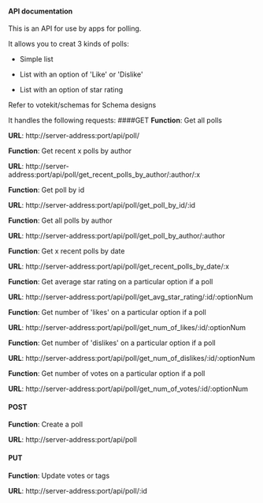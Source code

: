 #### API documentation

This is an API for use by apps for polling.

It allows you to creat 3 kinds of polls:

* Simple list

* List with an option of 'Like' or 'Dislike'
 
* List with an option of star rating
 

Refer to votekit/schemas for Schema designs

It handles the following requests:
####GET
  **Function**: Get all polls
  
  **URL**: http://server-address:port/api/poll/
  


  **Function**: Get recent x polls by author
  
  **URL**: http://server-address:port/api/poll/get_recent_polls_by_author/:author/:x
  


  **Function**: Get poll by id
  
  **URL**: http://server-address:port/api/poll/get_poll_by_id/:id
  


  **Function**: Get all polls by author
  
  **URL**: http://server-address:port/api/poll/get_poll_by_author/:author
  


  **Function**: Get x recent polls by date
  
  **URL**: http://server-address:port/api/poll/get_recent_polls_by_date/:x
  


  **Function**: Get average star rating on a particular option if a poll
  
  **URL**: http://server-address:port/api/poll/get_avg_star_rating/:id/:optionNum
  


  **Function**: Get number of 'likes' on a particular option if a poll
  
  **URL**: http://server-address:port/api/poll/get_num_of_likes/:id/:optionNum
  


  **Function**: Get number of 'dislikes' on a particular option if a poll
  
  **URL**: http://server-address:port/api/poll/get_num_of_dislikes/:id/:optionNum
  


  **Function**: Get number of votes on a particular option if a poll
  
  **URL**: http://server-address:port/api/poll/get_num_of_votes/:id/:optionNum
  


#### POST
  **Function**: Create a poll
  
  **URL**: http://server-address:port/api/poll
  
#### PUT
  **Function**: Update votes or tags
  
  **URL**: http://server-address:port/api/poll/:id